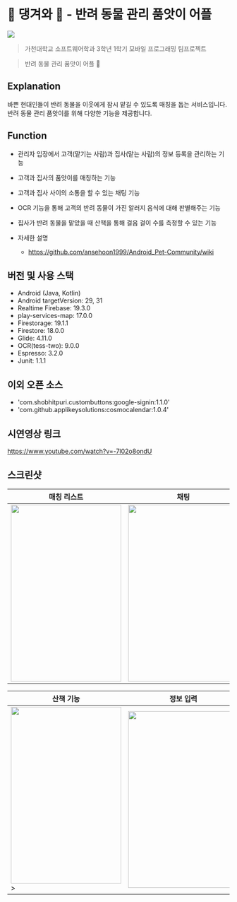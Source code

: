 # 🐶 댕겨와 🐶 - 반려 동물 관리 품앗이 어플

<img src="https://img.shields.io/badge/platform-android-brightgreen">

> 가천대학교 소프트웨어학과 3학년 1학기 모바일 프로그래밍 팀프로젝트

> 반려 동물 관리 품앗이 어플 🐶

## Explanation

바쁜 현대인들이 반려 동물을 이웃에게 잠시 맡길 수 있도록 매칭을 돕는 서비스입니다. 반려 동물 관리 품앗이를 위해 다양한 기능을 제공합니다.

## Function

- 관리자 입장에서 고객(맡기는 사람)과 집사(맡는 사람)의 정보 등록을 관리하는 기능
- 고객과 집사의 품앗이를 매칭하는 기능
- 고객과 집사 사이의 소통을 할 수 있는 채팅 기능
- OCR 기능을 통해 고객의 반려 동물이 가진 알러지 음식에 대해 판별해주는 기능
- 집사가 반려 동물을 맡았을 때 산책을 통해 걸음 걸이 수를 측정할 수 있는 기능

- 자세한 설명 
  - https://github.com/ansehoon1999/Android_Pet-Community/wiki

## 버전 및 사용 스택
- Android (Java, Kotlin)
- Android targetVersion: 29, 31
- Realtime Firebase: 19.3.0
- play-services-map: 17.0.0
- Firestorage: 19.1.1
- Firestore: 18.0.0
- Glide: 4.11.0
- OCR(tess-two): 9.0.0
- Espresso: 3.2.0
- Junit: 1.1.1

## 이외 오픈 소스
- 'com.shobhitpuri.custombuttons:google-signin:1.1.0'
- 'com.github.applikeysolutions:cosmocalendar:1.0.4'

## 시연영상 링크
https://www.youtube.com/watch?v=-7l02o8ondU

## 스크린샷
|매칭 리스트|채팅|OCR|
|---------|--------|------|
|<img src="https://user-images.githubusercontent.com/63048392/205850038-a416aaf0-43f0-4b58-bb99-53ece23c9e86.png" width="250" height="400">|<img src="https://user-images.githubusercontent.com/63048392/205850141-8fe2ad1a-88b9-4c74-ab51-6249d006f217.png" width="250" height="400">|<img src="https://user-images.githubusercontent.com/63048392/205850147-0471b71b-414d-4502-8445-a132543d9ae4.png" width="250" height="400">|

|산책 기능|정보 입력|메인 화면|
|------|------|------|
|<img src="https://user-images.githubusercontent.com/63048392/205850154-4b307db0-37e7-47ba-b578-01e2e6d3dfc5.png" width="250" height="400">>|<img src="https://user-images.githubusercontent.com/63048392/205850160-375c6583-d814-406a-a47a-806a345c7921.png" width="250" height="400">|<img src="https://user-images.githubusercontent.com/63048392/205850166-4ccb07ed-72da-4ecf-b1c1-0e8071c9c9e6.png" width="250" height="400">|
